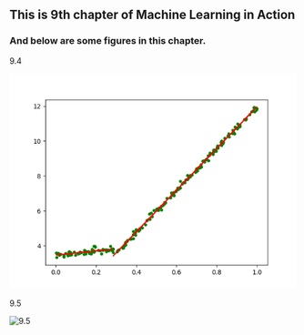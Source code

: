 ## This is 9th chapter of Machine Learning in Action

### And below are some figures in this chapter.

9.4

![9.4](9_4.png)


9.5

![9.5](9_5.png=500x500)
